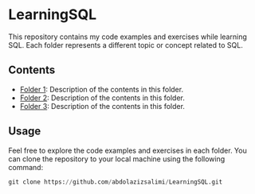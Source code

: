 

# LearningSQL

This repository contains my code examples and exercises while learning SQL. Each folder represents a different topic or concept related to SQL.

## Contents

- [Folder 1](./folder1): Description of the contents in this folder.
- [Folder 2](./folder2): Description of the contents in this folder.
- [Folder 3](./folder3): Description of the contents in this folder.

## Usage

Feel free to explore the code examples and exercises in each folder. You can clone the repository to your local machine using the following command:

```python 
git clone https://github.com/abdolazizsalimi/LearningSQL.git
``` 